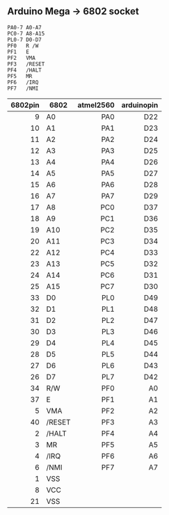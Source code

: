 ## Arduino Mega -> 6802 socket

```
PA0-7 A0-A7
PC0-7 A8-A15
PL0-7 D0-D7
PF0   R /W
PF1   E
PF2   VMA
PF3   /RESET
PF4   /HALT
PF5   MR
PF6   /IRQ
PF7   /NMI
```

6802pin | 6802 | atmel2560  | arduinopin |
|--:| -----|  -------: | -----: |
|9| A0 | PA0 | D22 |
|10| A1 | PA1 | D23 |
|11| A2 | PA2 | D24 |
|12| A3 | PA3 | D25 |
|13| A4 | PA4 | D26 |
|14| A5 | PA5 | D27 |
|15| A6 | PA6 | D28 |
|16| A7 | PA7 | D29 |
|17| A8 | PC0 | D37 |
|18| A9| PC1 | D36 |
|19| A10| PC2 | D35 |
|20| A11| PC3 | D34 |
|22| A12| PC4 | D33 |
|23| A13| PC5 | D32 |
|24| A14| PC6 | D31 |
|25| A15 | PC7 | D30 |
|33| D0 | PL0 | D49 |
|32| D1 | PL1 | D48 |
|31| D2 | PL2 | D47 |
|30| D3 | PL3 | D46 |
|29| D4 | PL4 | D45 |
|28| D5 | PL5 | D44 |
|27| D6 | PL6 | D43 |
|26| D7 | PL7 | D42 |
|34|R/W| PF0| A0|
|37|E |PF1|A1|
|5|VMA |PF2  |A2|
|40| /RESET | PF3   |A3|
|2| /HALT | PF4   |A4|
|3| MR | PF5  |A5|
|4| /IRQ | PF6  |A6|
|6| /NMI| PF7 |A7 |
|1|VSS
|8|VCC
|21|VSS
